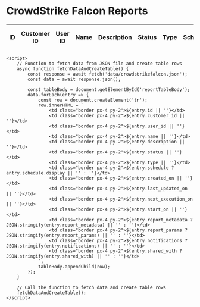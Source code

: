 <!DOCTYPE html>
<html lang="en">
<head>
    <meta charset="UTF-8">
    <meta name="viewport" content="width=device-width, initial-scale=1.0">
    <title>CrowdStrike Falcon Reports</title>
    <!-- Include Astro Tailwind CSS -->
    <link href="https://cdn.jsdelivr.net/npm/tailwindcss@2.2.19/dist/tailwind.min.css" rel="stylesheet">
</head>
<body class="bg-gray-100 p-8">
    <div class="container mx-auto">
        <h1 class="text-2xl font-bold mb-4">CrowdStrike Falcon Reports</h1>
        <table class="table-auto">
            <thead>
                <tr>
                    <th class="px-4 py-2 bg-gray-200">ID</th>
                    <th class="px-4 py-2 bg-gray-200">Customer ID</th>
                    <th class="px-4 py-2 bg-gray-200">User ID</th>
                    <th class="px-4 py-2 bg-gray-200">Name</th>
                    <th class="px-4 py-2 bg-gray-200">Description</th>
                    <th class="px-4 py-2 bg-gray-200">Status</th>
                    <th class="px-4 py-2 bg-gray-200">Type</th>
                    <th class="px-4 py-2 bg-gray-200">Schedule</th>
                    <th class="px-4 py-2 bg-gray-200">Created On</th>
                    <th class="px-4 py-2 bg-gray-200">Last Updated On</th>
                    <th class="px-4 py-2 bg-gray-200">Next Execution On</th>
                    <th class="px-4 py-2 bg-gray-200">Start On</th>
                    <th class="px-4 py-2 bg-gray-200">Report Metadata</th>
                    <th class="px-4 py-2 bg-gray-200">Report Params</th>
                    <th class="px-4 py-2 bg-gray-200">Notification</th>
                    <th class="px-4 py-2 bg-gray-200">Shared With</th>
                </tr>
            </thead>
            <tbody id="reportTableBody">
                <!-- Table rows will be added dynamically here -->
            </tbody>
        </table>
    </div>

    <script>
        // Function to fetch data from JSON file and create table rows
        async function fetchDataAndCreateTable() {
            const response = await fetch('data/crowdstrikefalcon.json');
            const data = await response.json();

            const tableBody = document.getElementById('reportTableBody');
            data.forEach(entry => {
                const row = document.createElement('tr');
                row.innerHTML = `
                    <td class="border px-4 py-2">${entry.id || ''}</td>
                    <td class="border px-4 py-2">${entry.customer_id || ''}</td>
                    <td class="border px-4 py-2">${entry.user_id || ''}</td>
                    <td class="border px-4 py-2">${entry.name || ''}</td>
                    <td class="border px-4 py-2">${entry.description || ''}</td>
                    <td class="border px-4 py-2">${entry.status || ''}</td>
                    <td class="border px-4 py-2">${entry.type || ''}</td>
                    <td class="border px-4 py-2">${entry.schedule ? entry.schedule.display || '' : ''}</td>
                    <td class="border px-4 py-2">${entry.created_on || ''}</td>
                    <td class="border px-4 py-2">${entry.last_updated_on || ''}</td>
                    <td class="border px-4 py-2">${entry.next_execution_on || ''}</td>
                    <td class="border px-4 py-2">${entry.start_on || ''}</td>
                    <td class="border px-4 py-2">${entry.report_metadata ? JSON.stringify(entry.report_metadata) || '' : ''}</td>
                    <td class="border px-4 py-2">${entry.report_params ? JSON.stringify(entry.report_params) || '' : ''}</td>
                    <td class="border px-4 py-2">${entry.notifications ? JSON.stringify(entry.notifications) || '' : ''}</td>
                    <td class="border px-4 py-2">${entry.shared_with ? JSON.stringify(entry.shared_with) || '' : ''}</td>
                `;
                tableBody.appendChild(row);
            });
        }

        // Call the function to fetch data and create table rows
        fetchDataAndCreateTable();
    </script>
</body>
</html>
